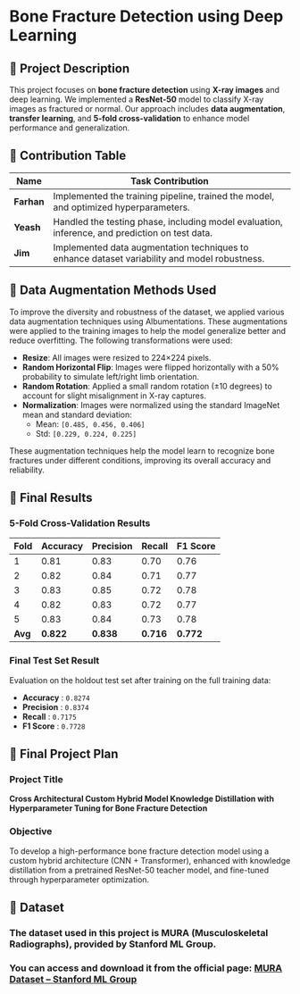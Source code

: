 # Bone Fracture Detection using Deep Learning  



## 📌 Project Description  
This project focuses on **bone fracture detection** using **X-ray images** and deep learning. We implemented a **ResNet-50** model to classify X-ray images as fractured or normal. Our approach includes **data augmentation**, **transfer learning**, and **5-fold cross-validation** to enhance model performance and generalization.



## 📌 Contribution Table
| Name   | Task Contribution |
|--------|-------------------|
| **Farhan** | Implemented the training pipeline, trained the model, and optimized hyperparameters. |
| **Yeash** | Handled the testing phase, including model evaluation, inference, and prediction on test data. |
| **Jim** | Implemented data augmentation techniques to enhance dataset variability and model robustness. |



## 📌 Data Augmentation Methods Used
To improve the diversity and robustness of the dataset, we applied various data augmentation techniques using Albumentations. These augmentations were applied to the training images to help the model generalize better and reduce overfitting. The following transformations were used:  

- **Resize**: All images were resized to 224×224 pixels.
- **Random Horizontal Flip**: Images were flipped horizontally with a 50% probability to simulate left/right limb orientation.
- **Random Rotation**: Applied a small random rotation (±10 degrees) to account for slight misalignment in X-ray captures.
- **Normalization**: Images were normalized using the standard ImageNet mean and standard deviation:
  - Mean: `[0.485, 0.456, 0.406]`
  - Std: `[0.229, 0.224, 0.225]`

These augmentation techniques help the model learn to recognize bone fractures under different conditions, improving its overall accuracy and reliability.  

## 📌 Final Results

###  5-Fold Cross-Validation Results

| Fold | Accuracy | Precision | Recall | F1 Score |
|------|----------|-----------|--------|----------|
| 1    | 0.81     | 0.83      | 0.70   | 0.76     |
| 2    | 0.82     | 0.84      | 0.71   | 0.77     |
| 3    | 0.83     | 0.85      | 0.72   | 0.78     |
| 4    | 0.82     | 0.83      | 0.72   | 0.77     |
| 5    | 0.83     | 0.84      | 0.73   | 0.78     |
| **Avg** | **0.822** | **0.838** | **0.716** | **0.772** |



###  Final Test Set Result

Evaluation on the holdout test set after training on the full training data:

- **Accuracy**  : `0.8274`  
- **Precision** : `0.8374`  
- **Recall**    : `0.7175`  
- **F1 Score**  : `0.7728`

## 📌 Final Project Plan

###  Project Title
**Cross Architectural Custom Hybrid Model Knowledge Distillation with Hyperparameter Tuning for Bone Fracture Detection**

###  Objective
To develop a high-performance bone fracture detection model using a custom hybrid architecture (CNN + Transformer), enhanced with knowledge distillation from a pretrained ResNet-50 teacher model, and fine-tuned through hyperparameter optimization.

## 📌 Dataset
### The dataset used in this project is MURA (Musculoskeletal Radiographs), provided by Stanford ML Group.
### You can access and download it from the official page: [MURA Dataset – Stanford ML Group](https://stanfordmlgroup.github.io/competitions/mura/)



